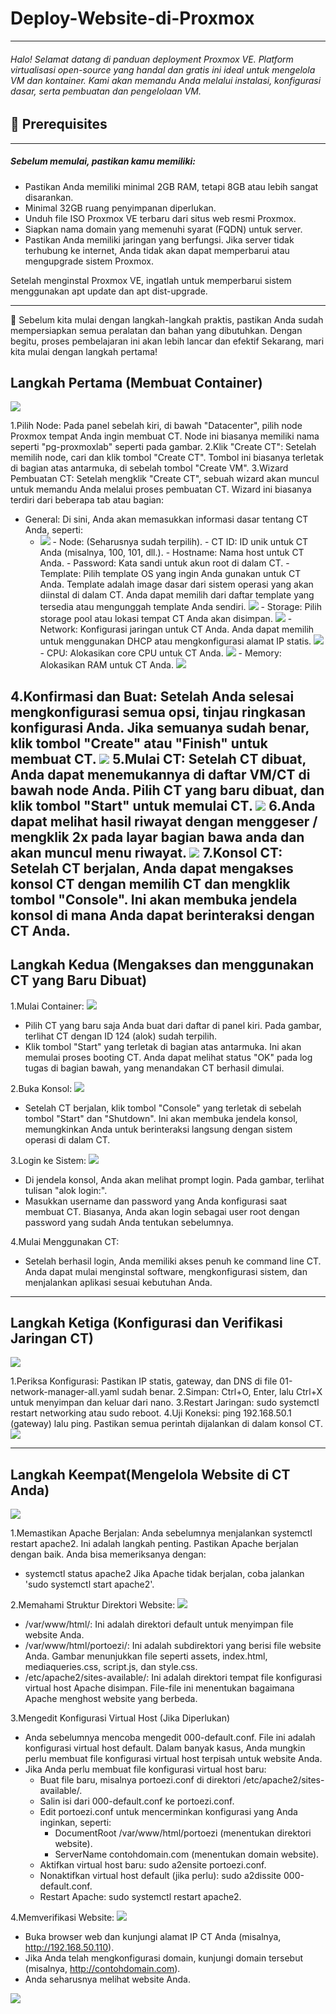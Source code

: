 # Deploy-Website-di-Proxmox
---
###### Halo! Selamat datang di panduan deployment Proxmox VE. Platform virtualisasi open-source yang handal dan gratis ini ideal untuk mengelola VM dan kontainer. Kami akan memandu Anda melalui instalasi, konfigurasi dasar, serta pembuatan dan pengelolaan VM.

## 📌 Prerequisites
---
##### Sebelum memulai, pastikan kamu memiliki:
- Pastikan Anda memiliki minimal 2GB RAM, tetapi 8GB atau lebih sangat disarankan.
- Minimal 32GB ruang penyimpanan diperlukan.
- Unduh file ISO Proxmox VE terbaru dari situs web resmi Proxmox.
- Siapkan nama domain yang memenuhi syarat (FQDN) untuk server.
- Pastikan Anda memiliki jaringan yang berfungsi. Jika server tidak terhubung ke internet, Anda tidak akan dapat memperbarui atau mengupgrade sistem Proxmox.

Setelah menginstal Proxmox VE, ingatlah untuk memperbarui sistem menggunakan apt update dan apt dist-upgrade.

---

📌 Sebelum kita mulai dengan langkah-langkah praktis, pastikan Anda sudah mempersiapkan semua peralatan dan bahan yang dibutuhkan. Dengan begitu, proses pembelajaran ini akan lebih lancar dan efektif
Sekarang, mari kita mulai dengan langkah pertama!

## Langkah Pertama (Membuat Container)

<img src="Membuat_container.png" lebar="500" />

1.Pilih Node: Pada panel sebelah kiri, di bawah "Datacenter", pilih node Proxmox tempat Anda ingin membuat CT. Node ini biasanya memiliki nama seperti "pg-proxmoxlab" seperti pada gambar.
2.Klik "Create CT": Setelah memilih node, cari dan klik tombol "Create CT". Tombol ini biasanya terletak di bagian atas antarmuka, di sebelah tombol "Create VM".
3.Wizard Pembuatan CT: Setelah mengklik "Create CT", sebuah wizard akan muncul untuk memandu Anda melalui proses pembuatan CT. Wizard ini biasanya terdiri dari beberapa tab atau bagian:
- General: Di sini, Anda akan memasukkan informasi dasar tentang CT Anda, seperti:
    - <img src="membuat-pass-container.png" lebar="500" />
        - Node: (Seharusnya sudah terpilih).
        - CT ID: ID unik untuk CT Anda (misalnya, 100, 101, dll.).
        - Hostname: Nama host untuk CT Anda.
        - Password: Kata sandi untuk akun root di dalam CT.
        - Template: Pilih template OS yang ingin Anda gunakan untuk CT Anda. Template adalah image dasar dari sistem operasi yang akan diinstal di dalam CT. Anda dapat memilih dari daftar template yang tersedia atau mengunggah template Anda sendiri.
        <img src="mergatur-tamplate.png" lebar="500" />
        - Storage: Pilih storage pool atau lokasi tempat CT Anda akan disimpan.
        <img src="mengatur-penyimpanan.png" lebar="500" />      
        - Network: Konfigurasi jaringan untuk CT Anda. Anda dapat memilih untuk menggunakan DHCP atau mengkonfigurasi alamat IP statis.
       <img src="memberikan-ip-url.png" lebar="500" />
        - CPU: Alokasikan core CPU untuk CT Anda.
          <img src="mengatur-cpu.png" lebar="500" />
        - Memory: Alokasikan RAM untuk CT Anda.
          <img src="mengatur-ram.png" lebar="500" />
    

4.Konfirmasi dan Buat: Setelah Anda selesai mengkonfigurasi semua opsi, tinjau ringkasan konfigurasi Anda. Jika semuanya sudah benar, klik tombol "Create" atau "Finish" untuk membuat CT.
<img src="confirm.png" lebar="500" />
5.Mulai CT: Setelah CT dibuat, Anda dapat menemukannya di daftar VM/CT di bawah node Anda. Pilih CT yang baru dibuat, dan klik tombol "Start" untuk memulai CT.
<img src="menyalakan.png" lebar="500" />
6.Anda dapat melihat hasil riwayat dengan menggeser / mengklik 2x pada layar bagian bawa anda dan akan muncul menu riwayat.
<img src="riwayat-pembuatan.png" lebar="500" />
7.Konsol CT: Setelah CT berjalan, Anda dapat mengakses konsol CT dengan memilih CT dan mengklik tombol "Console". Ini akan membuka jendela konsol di mana Anda dapat berinteraksi dengan CT Anda.
---
## Langkah Kedua (Mengakses dan menggunakan CT yang Baru Dibuat)
1.Mulai Container:
<img src="menyalakan.png" lebar="500" />
- Pilih CT yang baru saja Anda buat dari daftar di panel kiri. Pada gambar, terlihat CT dengan ID 124 (alok) sudah terpilih.
- Klik tombol "Start" yang terletak di bagian atas antarmuka. Ini akan memulai proses booting CT. Anda dapat melihat status "OK" pada log tugas di bagian bawah, yang menandakan CT berhasil dimulai.

2.Buka Konsol: 
<img src="login-dengan-sandi.png" lebar="500" />
- Setelah CT berjalan, klik tombol "Console" yang terletak di sebelah tombol "Start" dan "Shutdown". Ini akan membuka jendela konsol, memungkinkan Anda untuk berinteraksi langsung dengan sistem operasi di dalam CT.

3.Login ke Sistem:
<img src="login-dengan-sandi.png" lebar="500" />
- Di jendela konsol, Anda akan melihat prompt login. Pada gambar, terlihat tulisan "alok login:".
- Masukkan username dan password yang Anda konfigurasi saat membuat CT. Biasanya, Anda akan login sebagai user root dengan password yang sudah Anda tentukan sebelumnya.

4.Mulai Menggunakan CT:
- Setelah berhasil login, Anda memiliki akses penuh ke command line CT. Anda dapat mulai menginstal software, mengkonfigurasi sistem, dan menjalankan aplikasi sesuai kebutuhan Anda.
---

## Langkah Ketiga (Konfigurasi dan Verifikasi Jaringan CT)
<img src="mengatur-netword.png" lebar="500" />

1.Periksa Konfigurasi: Pastikan IP statis, gateway, dan DNS di file 01-network-manager-all.yaml sudah benar.
2.Simpan: Ctrl+O, Enter, lalu Ctrl+X untuk menyimpan dan keluar dari nano.
3.Restart Jaringan: sudo systemctl restart networking atau sudo reboot.
4.Uji Koneksi: ping 192.168.50.1 (gateway) lalu ping. Pastikan semua perintah dijalankan di dalam konsol CT.
<img src="melakukan-ping.png" lebar="500" />

---

## Langkah Keempat(Mengelola Website di CT Anda)
<img src="mengatur-arah-tujuh.png" lebar="500" />

1.Memastikan Apache Berjalan: Anda sebelumnya menjalankan systemctl restart apache2. Ini adalah langkah penting. Pastikan Apache berjalan dengan baik. Anda bisa memeriksanya dengan: 
- systemctl status apache2
Jika Apache tidak berjalan, coba jalankan 'sudo systemctl start apache2'.

2.Memahami Struktur Direktori Website:
<img src="mengatur-arah-tujuh.png" lebar="500" />
- /var/www/html/: Ini adalah direktori default untuk menyimpan file website Anda.
- /var/www/html/portoezi/: Ini adalah subdirektori yang berisi file website Anda. Gambar menunjukkan file seperti assets, index.html, mediaqueries.css, script.js, dan style.css.
- /etc/apache2/sites-available/: Ini adalah direktori tempat file konfigurasi virtual host Apache disimpan. File-file ini menentukan bagaimana Apache menghost website yang berbeda.

3.Mengedit Konfigurasi Virtual Host (Jika Diperlukan)
- Anda sebelumnya mencoba mengedit 000-default.conf. File ini adalah konfigurasi virtual host default. Dalam banyak kasus, Anda mungkin perlu membuat file konfigurasi virtual host terpisah untuk website Anda.
- Jika Anda perlu membuat file konfigurasi virtual host baru:
    - Buat file baru, misalnya portoezi.conf di direktori /etc/apache2/sites-available/.
    - Salin isi dari 000-default.conf ke portoezi.conf.
    - Edit portoezi.conf untuk mencerminkan konfigurasi yang Anda inginkan, seperti:
        - DocumentRoot /var/www/html/portoezi (menentukan direktori website).
        - ServerName contohdomain.com (menentukan domain website).
    - Aktifkan virtual host baru: sudo a2ensite portoezi.conf.
    - Nonaktifkan virtual host default (jika perlu): sudo a2dissite 000-default.conf.
    - Restart Apache: sudo systemctl restart apache2.

4.Memverifikasi Website: 
<img src="pengecekan-link-ip.png" lebar="500" />
- Buka browser web dan kunjungi alamat IP CT Anda (misalnya, http://192.168.50.110).
- Jika Anda telah mengkonfigurasi domain, kunjungi domain tersebut (misalnya, http://contohdomain.com).
- Anda seharusnya melihat website Anda.
<img src="hasil.png" lebar="500" />
